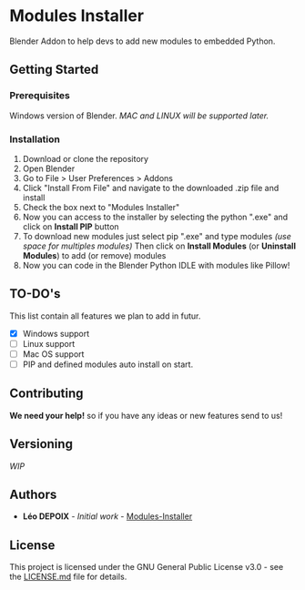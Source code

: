 # Modules Installer

Blender Addon to help devs to add new modules to embedded Python.

## Getting Started



### Prerequisites

Windows version of Blender.
*MAC and LINUX will be supported later.*

### Installation

1.  Download or clone the repository
2.  Open Blender
3.  Go to File > User Preferences > Addons
4.  Click "Install From File" and navigate to the downloaded .zip file and install
5.  Check the box next to "Modules Installer"
6.  Now you can access to the installer by selecting the python ".exe" and click on **Install PIP** button
7. To download new modules just select pip ".exe" and type modules *(use space for multiples modules)*
Then click on **Install Modules** (or **Uninstall Modules**) to add (or remove) modules
9. Now you can code in the Blender Python IDLE with modules like Pillow!

## TO-DO's
This list contain all features we plan to add in futur.

 - [X] Windows support  
 - [ ] Linux support  
 - [ ] Mac OS support
 - [ ] PIP and defined modules auto install on start.
 
## Contributing

**We need your help!** so if you have any ideas or new features send to us!

## Versioning

*WIP*

## Authors

* **Léo DEPOIX** - *Initial work* - [Modules-Installer](https://github.com/PiloeGAO/Module-Installer)


## License

This project is licensed under the GNU General Public License v3.0 - see the [LICENSE.md](LICENSE.md) file for details.
